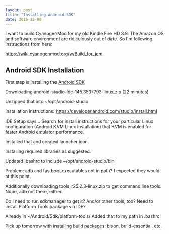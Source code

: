 ```yaml
---
layout: post
title: "Installing Android SDK"
date: 2016-12-08
---
```


I want to build CyanogenMod for my old Kindle Fire HD 8.9.  The Amazon
OS and software environment are ridiculously out of date.  So I'm
following instructions from here:

https://wiki.cyanogenmod.org/w/Build_for_jem

## Android SDK Installation

First step is installing the [Android SDK](https://wiki.cyanogenmod.org/w/Doc:_sdk_intro)

Downloading android-studio-ide-145.3537793-linux.zip (22 minutes)

Unzipped that into ~/opt/android-studio

Installation instructions: https://developer.android.com/studio/install.html

IDE Setup says...
    Search for install instructions for your particular Linux
    configuration (Android KVM Linux Installation) that KVM is enabled
    for faster Android emulator performance.

Installed that and created launcher icon.

Installing required libraries as suggested.

Updated .bashrc to include ~/opt/android-studio/bin

Problem: adb and fastboot executables not in path?  I expected they
would at this point.

Additionally downloading tools_r25.2.3-linux.zip to get command line tools.
Nope, adb not there, either.

Do I need to run sdkmanager to get it?  And/or other tools, too?
Need to install Platform Tools package via IDE?

Already in ~/Android/Sdk/platform-tools/
Added that to my path in .bashrc

Pick up tomorrow with installing build packages: bison, build-essential, etc.
